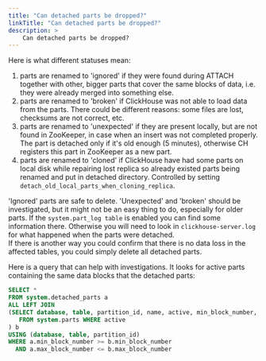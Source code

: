 ```yaml
---
title: "Can detached parts be dropped?"
linkTitle: "Can detached parts be dropped?"
description: >
    Can detached parts be dropped?
---
```


Here is what different statuses mean:  
1. parts are renamed to 'ignored' if they were found during ATTACH together with other, bigger parts that cover the same blocks of data, i.e. they were already merged into something else.  
2. parts are renamed to 'broken' if ClickHouse was not able to load data from the parts. There could be different reasons: some files are lost, checksums are not correct, etc.  
3. parts are renamed to 'unexpected' if they are present locally, but are not found in ZooKeeper, in case when an insert was not completed properly. The part is detached only if it's old enough \(5 minutes\), otherwise CH registers this part in ZooKeeper as a new part.  
4. parts are renamed to 'cloned' if ClickHouse have had some parts on local disk while repairing lost replica so already existed parts being renamed and put in detached directory. Controlled by setting `detach_old_local_parts_when_cloning_replica`.

'Ignored' parts are safe to delete. 'Unexpected' and 'broken' should be investigated, but it might not be an easy thing to do, especially for older parts. If the `system.part_log table` is enabled you can find some information there. Otherwise you will need to look in `clickhouse-server.log` for what happened when the parts were detached.  
If there is another way you could confirm that there is no data loss in the affected tables, you could simply delete all detached parts.

Here is a query that can help with investigations. It looks for active parts containing the same data blocks that the detached parts:

```sql
SELECT *
FROM system.detached_parts a
ALL LEFT JOIN 
(SELECT database, table, partition_id, name, active, min_block_number, max_block_number 
   FROM system.parts WHERE active
) b 
USING (database, table, partition_id)
WHERE a.min_block_number >= b.min_block_number
  AND a.max_block_number <= b.max_block_number
```



